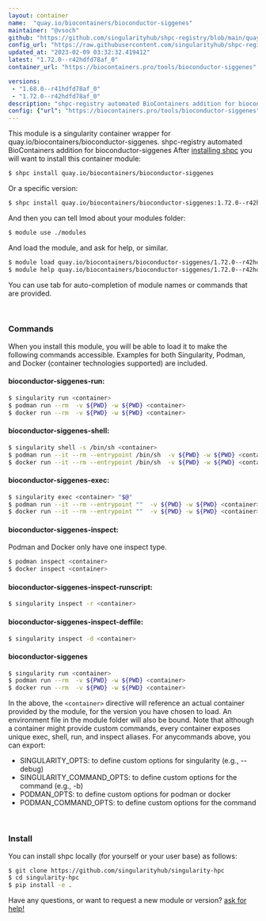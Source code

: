 ```yaml
---
layout: container
name:  "quay.io/biocontainers/bioconductor-siggenes"
maintainer: "@vsoch"
github: "https://github.com/singularityhub/shpc-registry/blob/main/quay.io/biocontainers/bioconductor-siggenes/container.yaml"
config_url: "https://raw.githubusercontent.com/singularityhub/shpc-registry/main/quay.io/biocontainers/bioconductor-siggenes/container.yaml"
updated_at: "2023-02-09 03:32:32.419412"
latest: "1.72.0--r42hdfd78af_0"
container_url: "https://biocontainers.pro/tools/bioconductor-siggenes"

versions:
 - "1.68.0--r41hdfd78af_0"
 - "1.72.0--r42hdfd78af_0"
description: "shpc-registry automated BioContainers addition for bioconductor-siggenes"
config: {"url": "https://biocontainers.pro/tools/bioconductor-siggenes", "maintainer": "@vsoch", "description": "shpc-registry automated BioContainers addition for bioconductor-siggenes", "latest": {"1.72.0--r42hdfd78af_0": "sha256:41a0d48ecadf0f487ba6fc4eaf054b0e40370993a2b6e3cca80f83f0111d845e"}, "tags": {"1.68.0--r41hdfd78af_0": "sha256:63f8adf23b59e7b9cfe87dec801fe501301e6523303a45751faa347021520a7b", "1.72.0--r42hdfd78af_0": "sha256:41a0d48ecadf0f487ba6fc4eaf054b0e40370993a2b6e3cca80f83f0111d845e"}, "docker": "quay.io/biocontainers/bioconductor-siggenes"}
---
```


This module is a singularity container wrapper for quay.io/biocontainers/bioconductor-siggenes.
shpc-registry automated BioContainers addition for bioconductor-siggenes
After [installing shpc](#install) you will want to install this container module:


```bash
$ shpc install quay.io/biocontainers/bioconductor-siggenes
```

Or a specific version:

```bash
$ shpc install quay.io/biocontainers/bioconductor-siggenes:1.72.0--r42hdfd78af_0
```

And then you can tell lmod about your modules folder:

```bash
$ module use ./modules
```

And load the module, and ask for help, or similar.

```bash
$ module load quay.io/biocontainers/bioconductor-siggenes/1.72.0--r42hdfd78af_0
$ module help quay.io/biocontainers/bioconductor-siggenes/1.72.0--r42hdfd78af_0
```

You can use tab for auto-completion of module names or commands that are provided.

<br>

### Commands

When you install this module, you will be able to load it to make the following commands accessible.
Examples for both Singularity, Podman, and Docker (container technologies supported) are included.

#### bioconductor-siggenes-run:

```bash
$ singularity run <container>
$ podman run --rm  -v ${PWD} -w ${PWD} <container>
$ docker run --rm  -v ${PWD} -w ${PWD} <container>
```

#### bioconductor-siggenes-shell:

```bash
$ singularity shell -s /bin/sh <container>
$ podman run --it --rm --entrypoint /bin/sh  -v ${PWD} -w ${PWD} <container>
$ docker run --it --rm --entrypoint /bin/sh  -v ${PWD} -w ${PWD} <container>
```

#### bioconductor-siggenes-exec:

```bash
$ singularity exec <container> "$@"
$ podman run --it --rm --entrypoint ""  -v ${PWD} -w ${PWD} <container> "$@"
$ docker run --it --rm --entrypoint ""  -v ${PWD} -w ${PWD} <container> "$@"
```

#### bioconductor-siggenes-inspect:

Podman and Docker only have one inspect type.

```bash
$ podman inspect <container>
$ docker inspect <container>
```

#### bioconductor-siggenes-inspect-runscript:

```bash
$ singularity inspect -r <container>
```

#### bioconductor-siggenes-inspect-deffile:

```bash
$ singularity inspect -d <container>
```



#### bioconductor-siggenes

```bash
$ singularity run <container>
$ podman run --rm  -v ${PWD} -w ${PWD} <container>
$ docker run --rm  -v ${PWD} -w ${PWD} <container>
```


In the above, the `<container>` directive will reference an actual container provided
by the module, for the version you have chosen to load. An environment file in the
module folder will also be bound. Note that although a container
might provide custom commands, every container exposes unique exec, shell, run, and
inspect aliases. For anycommands above, you can export:

 - SINGULARITY_OPTS: to define custom options for singularity (e.g., --debug)
 - SINGULARITY_COMMAND_OPTS: to define custom options for the command (e.g., -b)
 - PODMAN_OPTS: to define custom options for podman or docker
 - PODMAN_COMMAND_OPTS: to define custom options for the command

<br>

### Install

You can install shpc locally (for yourself or your user base) as follows:

```bash
$ git clone https://github.com/singularityhub/singularity-hpc
$ cd singularity-hpc
$ pip install -e .
```

Have any questions, or want to request a new module or version? [ask for help!](https://github.com/singularityhub/singularity-hpc/issues)